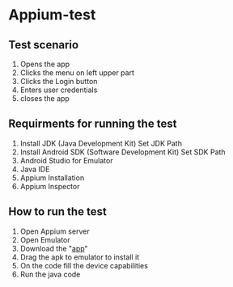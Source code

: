 # Appium-test
## Test scenario
1. Opens the app
2. Clicks the menu on left upper part 
3. Clicks the Login button
4. Enters user credentials
5. closes the app

## Requirments for running the test
1. Install JDK (Java Development Kit) Set JDK Path
2. Install Android SDK (Software Development Kit) Set SDK Path
3. Android Studio for Emulator
4. Java IDE
5. Appium Installation 
6. Appium Inspector

## How to run the test
1. Open Appium server
2. Open Emulator
3. Download the "[app](github.com/saucelabs/my-demo-app-rn/releases)"
4. Drag the apk to emulator to install it
3. On the code fill the device capabilities
4. Run the java  code
